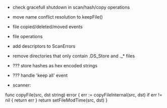 * check gracefull shutdown in scan/hash/copy operations
* move name conflict resolution to keepFile()
* file copied/deleted/moved events
* file operations
* add descriptors to ScanErrors
* remove directories that only contain .DS_Store and ._* files
* ??? store hashes as hex encoded strings
* ??? handle 'keep all' event 

* scanner:

func copyFile(src, dst string) error {
	err := copyFileInternal(src, dst)
	if err != nil {
		return err
	}
	return setFileModTime(src, dst)
}

